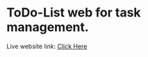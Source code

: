 # ToDo-List web for task management.

Live website link: [Click Here](https://teerth17.github.io/React-todo-app/)
